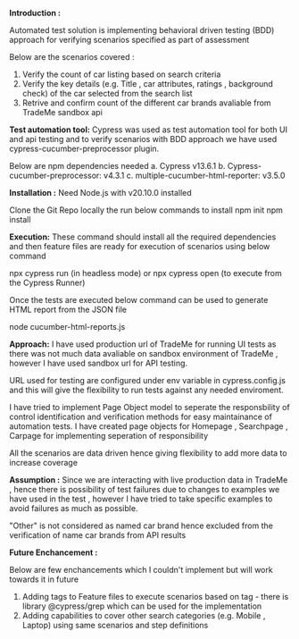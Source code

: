 **Introduction :**

Automated test solution is implementing behavioral driven testing (BDD) approach for verifying scenarios specified as part of assessment

Below are the scenarios covered :
1. Verify the count of car listing based on search criteria
2. Verify the key details (e.g. Title , car attributes, ratings , background check) of the car selected from the search list
3. Retrive and confirm count of the different car brands avaliable from TradeMe sandbox api

**Test automation tool:**
Cypress was used as test automation tool for both UI and api testing and to verify scenarios with BDD approach we have used cypress-cucumber-preprocessor plugin.

Below are npm dependencies needed
a. Cypress v13.6.1
b. Cypress-cucumber-preprocessor: v4.3.1
c. multiple-cucumber-html-reporter: v3.5.0

**Installation :**
Need Node.js with v20.10.0 installed

Clone the Git Repo locally the run below commands to install
npm init
npm install

**Execution:**
These command should install all the required dependencies and then feature files are ready for execution of scenarios using below command

npx cypress run (in headless mode)
or 
npx cypress open (to execute from the Cypress Runner)

Once the tests are executed below command can be used to generate HTML report from the JSON file

node cucumber-html-reports.js

**Approach:**
I have used production url of TradeMe for running UI tests as there was not much data avaliable on sandbox environment of TradeMe , however I have used sandbox url for API testing.

URL used for testing are configured under env variable in cypress.config.js and this will give the flexibility to run tests against any needed enviroment.

I have tried to implement Page Object model to seperate the responsbility of control identification and verification methods for easy maintainance of automation tests. I have created page objects for Homepage , Searchpage , Carpage for implementing seperation of responsibility

All the scenarios are data driven hence giving flexibility to add more data to increase coverage

**Assumption :**
Since we are interacting with live production data in TradeMe , hence there is possibility of test failures due to changes to examples we have used in the test , however I have tried to take specific examples to avoid failures as much as possible.

"Other" is not considered as named car brand hence excluded from the verification of name car brands from API results

**Future Enchancement :**

Below are few enchancements which I couldn't implement but will work towards it in future 
1. Adding tags to Feature files to execute scenarios based on tag - there is library @cypress/grep which can be used for the implementation
2. Adding capabilities to cover other search categories (e.g. Mobile , Laptop) using same scenarios and step definitions 

 
